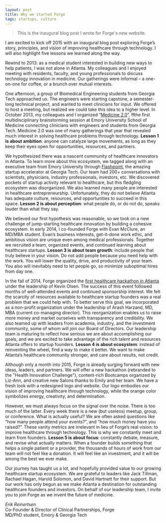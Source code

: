 ```yaml
---
layout: post
title: Why we started Forge
tags: startups, culture
---
```


> This is the inaugural blog post I wrote for Forge's new website.

I am excited to kick off 2015 with an inaugural blog post exploring Forge’s story, principles, and vision of improving healthcare through technology. I will also highlight five lessons we learned along the way.

Rewind to 2013: as a medical student interested in building new ways to help patients, I was not alone in Atlanta. My colleagues and I enjoyed meeting with residents, faculty, and young professionals to discuss technology innovation in medicine. Our gatherings were informal – a one-on-one for coffee, or a brunch over mutual interests.

One afternoon, a group of Biomedical Engineering students from Georgia Tech approached us. The engineers were starting capstone, a semester-long technical project, and wanted to meet clinicians for input. We offered to host a meeting, but realized we could take this idea to a higher level. In October 2013, my colleagues and I organized “[Medicine 2.0](http://forgehealth.org/reports/2013med20.pdf)”, ffthe first multidisciplinary brainstorming session at Emory University School of Medicine connecting clinicians with engineers and students from Georgia Tech. Medicine 2.0 was one of many gatherings that year that revealed much interest in solving healthcare problems through technology. **Lesson 1 is about ambition**: anyone can catalyze large movements, as long as they keep their eyes open for opportunities, resources, and partners.

We hypothesized there was a nascent community of healthcare innovators in Atlanta. To learn more about this ecosystem, we tagged along with an executive team from Emory University through [Flashpoint](flashpoint.gatech.edu), the amazing startup accelerator at Georgia Tech. Our team had 200+ conversations with scientists, physicians, industry professionals, investors, etc. We discovered pockets of startup activity relevant to healthcare, but this fledgling ecosystem was disorganized. We also learned many people are interested in healthcare entrepreneurship. Unfortunately, they do not believe Atlanta has adequate culture, resources, and opportunities to succeed in this space. **Lesson 2 is about perception**: what people do, or do not do, speaks louder than what they say.

We believed our first hypothesis was reasonable, so we took on a new challenge of jump-starting healthcare innovation by building a cohesive ecosystem. In early 2014, I co-founded Forge with Evan McClure, an MD/MBA student. Evan’s business interests, get-it-done work ethic, and ambitious vision are unique even among medical professionals. Together we recruited a team, organized events, and continued learning about healthcare startups. **Lesson 3 is about team growth**: include people that truly believe in your vision. Do not add people because you need help with the work. You will lower the quality, drive, and productivity of your team. You also will inevitably need to let people go, so minimize suboptimal hires from day one.

In the fall of 2014, Forge organized the [first healthcare hackathon in Atlanta](http://forgehealth.org/2014hackathonsummary.pdf) under the leadership of Kevin Olsen. The success of this event followed months of well-attended events and continued sponsorship interest. We felt the scarcity of resources available to healthcare startup founders was a real problem that we could help with. To better serve this goal, we incorporated as a non-profit organization under the leadership of Arash Harzand, MD, MBA (current co-managing director). This reorganization enables us to raise more money and market ourselves with transparency and credibility. We also teamed up with leaders from academia, industry, and the investment community, some of whom will join our Board of Directors. Our leadership team is maturing to reflect how serious we are about accomplishing our goals, and we are excited to take advantage of the rich talent and resources Atlanta offers to startup founders. **Lesson 4 is about ecosystem**: instead of reinventing the wheel, find a way to make it better. We want to make Atlanta’s healthcare community stronger, and care about results, not credit.

Although only a month into 2015, Forge is already surging forward with new ideas, leaders, and partners. We will offer a new hackathon (rebranded to the "Health Innovation Challenge"), content-rich Bootcamps organized by Liz-Ann, and creative new Salons thanks to Emily and her team. We have a fresh look with a redesigned logo and website. Our logo embodies our vision of improving healthcare through technology, while the orange color symbolizes energy, creativity, and determination.

However, we must always focus on the signal over the noise. There is too much of the latter. Every week there is a new (but useless) meetup, group, or conference. What is actually useful? We are often asked questions like “how many people attend your events?”, and “how much money have you raised?”. These vanity metrics are irrelevant in lieu of Forge’s real vision: to improve healthcare through technology. This is why we constantly meet and learn from founders. **Lesson 5 is about focus**: constantly debate, measure, and revise what actually matters. When a founder builds something that helps a single patient or a provider, the thousands of hours of work from our team will not feel like a donation. It will feel like an investment, and it will be among the best we ever make.

Our journey has taught us a lot, and hopefully provided value to our growing healthcare startup ecosystem. We are grateful to leaders like Jack Tillman, Rachael Hagan, Harold Solomon, and David Hartnett for their support. But our work has only begun as we make Atlanta a destination for outstanding healthcare founders and investors. On behalf of our leadership team, I invite you to join Forge as we invent the future of medicine.

*Erik Reinertsen*<br>
Co-Founder & Director of Clinical Partnerships, Forge<br>
MD/PhD student, Emory & Georgia Tech
